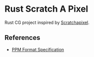 # Rust Scratch A Pixel

Rust CG project inspired by [Scratchapixel](https://www.scratchapixel.com).

## References

- [PPM Format Specification](https://netpbm.sourceforge.net/doc/ppm.html)
